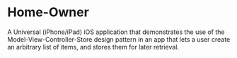 Home-Owner
==========

A Universal (iPhone/iPad) iOS application that demonstrates the use of the Model-View-Controller-Store design pattern in an app that lets a user create an arbitrary list of items, and stores them for later retrieval.
